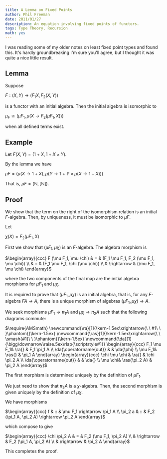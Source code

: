 ```yaml
---
title: A Lemma on Fixed Points
author: Phil Freeman
date: 2011/01/27
description: An equation involving fixed points of functors.
tags: Type Theory, Recursion
math: yes
---
```


I was reading some of my older notes on least fixed point types and found this. It\'s hardly groundbreaking I\'m sure you\'ll agree, but I thought it was quite a nice little result.

## Lemma

Suppose

$F : (X, Y) \rightarrow (F_1 X, F_2 (X, Y))$

is a functor with an initial algebra. Then the initial algebra is isomorphic to

$\mu_F \cong (\mu F_1, \mu (X \rightarrow F_2 (\mu F_1, X)))$

when all defined terms exist.

## Example

Let $F (X, Y) = (1 + X, 1 + X \times Y)$.

By the lemma we have

$\mu F = (\mu (X \rightarrow 1 + X), \mu (Y \rightarrow 1 + Y \times \mu (X \rightarrow 1 + X)))$

That is, $\mu F = (\mathbb{N}, [\mathbb{N}])$.

## Proof

We show that the term on the right of the isomorphism relation is an initial $F$-algebra. Then, by uniqueness, it must be isomorphic to $\mu F$.

Let

$\chi (X) = F_2(\mu F_1, X)$

First we show that $(\mu F_1, \mu \chi)$ is an $F$-algebra. The algebra morphism is

$\begin{array}{ccc}
  F (\mu F_1, \mu \chi) & =           & (F_1 \mu F_1, F_2 (\mu F_1, \mu \chi)) \\
                        & =           & (F_1 \mu F_1, \chi (\mu \chi)) \\
                        & \rightarrow & (\mu F_1, \mu \chi)
\end{array}$

where the two components of the final map are the initial algebra morphisms for $\mu F_1$ and $\mu \chi$.

It is required to prove that $(\mu F_1, \mu \chi)$ is an initial algebra, that is, for any $F$-algebra $F A \rightarrow A$, there is a unique morphism of algebras $(\mu F_1, \mu \chi) \rightarrow A$.

We seek morphisms $\mu F_1 \rightarrow \pi_1 A$ and $\mu \chi \rightarrow \pi_2 A$ such that the following diagrams commute:

$\require{AMSmath}
    \newcommand{\ra}[1]{\kern-1.5ex\xrightarrow{\ \ #1\ \ }\phantom{}\kern-1.5ex}
    \newcommand{\ras}[1]{\kern-1.5ex\xrightarrow{\ \ \smash{#1}\ \ }\phantom{}\kern-1.5ex}
    \newcommand{\da}[1]{\bigg\downarrow\raise.5ex\rlap{\scriptstyle#1}}
    \begin{array}{ccc}
      F_1 \mu F_1& \ra{} & F_1 \pi_1 A \\
      \da{\operatorname{out}} & & \da{\phi} \\
      \mu F_1& \ras{} & \pi_1 A
    \end{array}
    \begin{array}{ccc}
      \chi \mu \chi & \ra{} & \chi \pi_2 A \\
      \da{\operatorname{out}} & & \da{} \\
      \mu \chi& \ras{\pi_2 A} & \pi_2 A
    \end{array}$

The first morphism is determined uniquely by the definition of $\mu F_1$.

We just need to show that $\pi_2 A$ is a $\chi$-algebra. Then, the second morphism is given uniquely by the definition of $\mu \chi$.

We have morphisms

$\begin{array}{ccc}
  f       & :: & \mu F_1 \rightarrow \pi_1 A \\
  \pi_2 a & :: & F_2 (\pi_1 A, \pi_2 A) \rightarrow \pi_2 A
\end{array}$

which compose to give

$\begin{array}{ccc}
  \chi \pi_2 A & =           & F_2 (\mu F_1, \pi_2 A) \\
               & \rightarrow & F_2 (\pi_1 A, \pi_2 A) \\
               & \rightarrow & \pi_2 A
\end{array}$

﻿This completes the proof.
